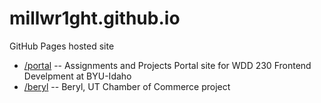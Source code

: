 # millwr1ght.github.io
GitHub Pages hosted site

+ [/portal](millwr1ght.github.io/portal) -- Assignments and Projects Portal site for WDD 230 Frontend Develpment at BYU-Idaho
+ [/beryl](millwr1ght.github.io/beryl) -- Beryl, UT Chamber of Commerce project
